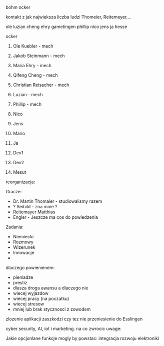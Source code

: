 bohm
ocker


kontakt z jak najwieksza liczba ludzi
Thomeier, Reitemeyer,...

ole
luzian
cheng
ehry
gametingen
phillip
nico
jens
ja
hesse

ocker




1. Ole  Kuebler - mech
2. Jakob Steinmann - mech
3. Maria Ehry - mech
4. Qifeng Cheng - mech
5. Christian Reisacher - mech
6. Luzian  - mech
7. Phillip - mech

1. Nico
2. Jens
3. Mario
4. Ja
5. Dev1
6. Dev2


7. Mesut

reorganizacja:


Gracze:
- Dr. Martin Thomaier - studiowalismy razem
- ? Seibild - zna mnie ?
- Reitemayer Matthias
- Engler - Jeszcze ma cos do powiedzenia


Zadania:
- Niemiecki
- Rozmowy
- Wizerunek
- Innowacje
- 

dlaczego powienienem:
- pieniadze
- prestiz
- dlasza droga awansu
a dlaczego nie
- wiecej wyjazdow
- wiecej pracy (na poczatku)
- wiecej stresow
- mniej lub brak stycznosci z zowodem

zlozenie aplikacji zaszkodzi czy tez nie
przeniesienie do Esslingen


cyber security, AI, iot i marketing.
na co zwrocic uwage:

Jakie opcjonlane funkcje mogly by powstac:
integracja rozwoju elektroniki 